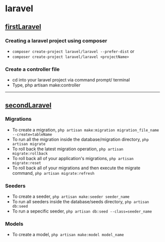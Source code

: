 # laravel

## [firstLaravel](https://github.com/ChathuraDR/laravel/tree/master/firstLaravel)
### Creating a laravel project using composer

* `composer create-project laravel/laravel --prefer-dist` 
or
* `composer create-project laravel/laravel <projectName>`


### Create a controller file
* cd into your laravel project via command prompt/ terminal
* Type, php artisan make:controller <controllerName>


***

## [secondLaravel]()
### Migrations
* To create a migration, `php artisan make:migration migration_file_name --create=tableName`
* To run all the migration inside the database/migration directory, `php artisan migrate`
* To roll back the latest migration operation, `php artisan migrate:rollback`
* To roll back all of your application's migrations, `php artisan migrate:reset`
* To roll back all of your migrations and then execute the migrate command, `php artisan migrate:refresh`

### Seeders
* To create a seeder, `php artisan make:seeder seeder_name`
* To run all seeders inside the database/seeds directory, `php artisan db:seed`
* To run a sepecific seeder, `php artisan db:seed --class=seeder_name`

### Models
* To create a model, `php artisan make:model model_name`

